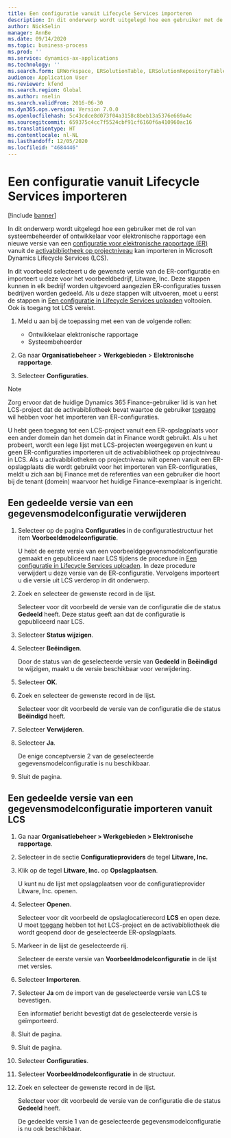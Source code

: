 ```yaml
---
title: Een configuratie vanuit Lifecycle Services importeren
description: In dit onderwerp wordt uitgelegd hoe een gebruiker met de rol van systeembeheerder of ontwikkelaar voor elektronische rapportage een nieuwe versie van een configuratie voor elektronische rapportage (ER) kan importeren vanuit Microsoft Dynamics Lifecycle Services (LCS).
author: NickSelin
manager: AnnBe
ms.date: 09/14/2020
ms.topic: business-process
ms.prod: ''
ms.service: dynamics-ax-applications
ms.technology: ''
ms.search.form: ERWorkspace, ERSolutionTable, ERSolutionRepositoryTable, ERSolutionImport
audience: Application User
ms.reviewer: kfend
ms.search.region: Global
ms.author: nselin
ms.search.validFrom: 2016-06-30
ms.dyn365.ops.version: Version 7.0.0
ms.openlocfilehash: 5c43cdce8d073f04a3158c8beb13a5376e669a4c
ms.sourcegitcommit: 659375c4cc7f5524cbf91cf6160f6a410960ac16
ms.translationtype: HT
ms.contentlocale: nl-NL
ms.lasthandoff: 12/05/2020
ms.locfileid: "4684446"
---
```

# <a name="import-a-configuration-from-lifecycle-services"></a>Een configuratie vanuit Lifecycle Services importeren

[!include [banner](../../includes/banner.md)]

In dit onderwerp wordt uitgelegd hoe een gebruiker met de rol van systeembeheerder of ontwikkelaar voor elektronische rapportage een nieuwe versie van een [configuratie voor elektronische rapportage (ER)](../general-electronic-reporting.md#Configuration) vanuit de [activabibliotheek op projectniveau](../../lifecycle-services/asset-library.md) kan importeren in Microsoft Dynamics Lifecycle Services (LCS).

In dit voorbeeld selecteert u de gewenste versie van de ER-configuratie en importeert u deze voor het voorbeeldbedrijf, Litware, Inc. Deze stappen kunnen in elk bedrijf worden uitgevoerd aangezien ER-configuraties tussen bedrijven worden gedeeld. Als u deze stappen wilt uitvoeren, moet u eerst de stappen in [Een configuratie in Lifecycle Services uploaden](er-upload-configuration-into-lifecycle-services.md) voltooien. Ook is toegang tot LCS vereist.

1. Meld u aan bij de toepassing met een van de volgende rollen:

    - Ontwikkelaar elektronische rapportage
    - Systeembeheerder

2. Ga naar **Organisatiebeheer** \> **Werkgebieden** \> **Elektronische rapportage**.
3. Selecteer **Configuraties**.

<a name="accessconditions"></a>
> [!NOTE]
> Zorg ervoor dat de huidige Dynamics 365 Finance-gebruiker lid is van het LCS-project dat de activabibliotheek bevat waartoe de gebruiker [toegang](../../lifecycle-services/asset-library.md#asset-library-support) wil hebben voor het importeren van ER-configuraties.
>
> U hebt geen toegang tot een LCS-project vanuit een ER-opslagplaats voor een ander domein dan het domein dat in Finance wordt gebruikt. Als u het probeert, wordt een lege lijst met LCS-projecten weergegeven en kunt u geen ER-configuraties importeren uit de activabibliotheek op projectniveau in LCS. Als u activabibliotheken op projectniveau wilt openen vanuit een ER-opslagplaats die wordt gebruikt voor het importeren van ER-configuraties, meldt u zich aan bij Finance met de referenties van een gebruiker die hoort bij de tenant (domein) waarvoor het huidige Finance-exemplaar is ingericht.

## <a name="delete-a-shared-version-of-a-data-model-configuration"></a>Een gedeelde versie van een gegevensmodelconfiguratie verwijderen

1. Selecteer op de pagina **Configuraties** in de configuratiestructuur het item **Voorbeeldmodelconfiguratie**.

    U hebt de eerste versie van een voorbeeldgegevensmodelconfiguratie gemaakt en gepubliceerd naar LCS tijdens de procedure in [Een configuratie in Lifecycle Services uploaden](er-upload-configuration-into-lifecycle-services.md). In deze procedure verwijdert u deze versie van de ER-configuratie. Vervolgens importeert u die versie uit LCS verderop in dit onderwerp.

2. Zoek en selecteer de gewenste record in de lijst.

    Selecteer voor dit voorbeeld de versie van de configuratie die de status **Gedeeld** heeft. Deze status geeft aan dat de configuratie is gepubliceerd naar LCS.

3. Selecteer **Status wijzigen**.
4. Selecteer **Beëindigen**.

    Door de status van de geselecteerde versie van **Gedeeld** in **Beëindigd** te wijzigen, maakt u de versie beschikbaar voor verwijdering.

5. Selecteer **OK**.
6. Zoek en selecteer de gewenste record in de lijst.

    Selecteer voor dit voorbeeld de versie van de configuratie die de status **Beëindigd** heeft.

7. Selecteer **Verwijderen**.
8. Selecteer **Ja**.

    De enige conceptversie 2 van de geselecteerde gegevensmodelconfiguratie is nu beschikbaar.

9. Sluit de pagina.

## <a name="import-a-shared-version-of-a-data-model-configuration-from-lcs"></a>Een gedeelde versie van een gegevensmodelconfiguratie importeren vanuit LCS

1. Ga naar **Organisatiebeheer \> Werkgebieden \> Elektronische rapportage**.

2. Selecteer in de sectie **Configuratieproviders** de tegel **Litware, Inc.**

3. Klik op de tegel **Litware, Inc.** op **Opslagplaatsen**.

    U kunt nu de lijst met opslagplaatsen voor de configuratieprovider Litware, Inc. openen.

4. Selecteer **Openen**.

    Selecteer voor dit voorbeeld de opslaglocatierecord **LCS** en open deze. U moet [toegang](#accessconditions) hebben tot het LCS-project en de activabibliotheek die wordt geopend door de geselecteerde ER-opslagplaats.

5. Markeer in de lijst de geselecteerde rij.

    Selecteer de eerste versie van **Voorbeeldmodelconfiguratie** in de lijst met versies.

6. Selecteer **Importeren**.
7. Selecteer **Ja** om de import van de geselecteerde versie van LCS te bevestigen.

    Een informatief bericht bevestigt dat de geselecteerde versie is geïmporteerd.

8. Sluit de pagina.
9. Sluit de pagina.
10. Selecteer **Configuraties**.
11. Selecteer **Voorbeeldmodelconfiguratie** in de structuur.
12. Zoek en selecteer de gewenste record in de lijst.

    Selecteer voor dit voorbeeld de versie van de configuratie die de status **Gedeeld** heeft.

    De gedeelde versie 1 van de geselecteerde gegevensmodelconfiguratie is nu ook beschikbaar.
